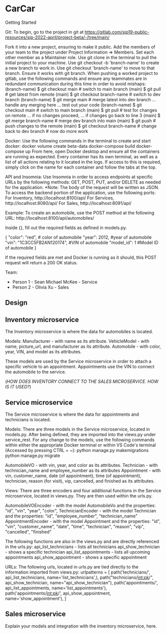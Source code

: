 # CarCar

Getting Started

Git:
To begin, go to the project in git at https://gitlab.com/sjp19-public-resources/sjp-2022-april/project-beta/-/tree/main/

Fork it into a new project, ensuring to make it public.
Add the members of your team to the project under Project Information => Members. Set each other member as a Maintainer role.
Use git clone in the terminal to pull the initial project to your machine.
Use git checkout -b 'branch-name' to create a new branch to work in.
Use git checkout 'branch-name' to move to that branch. Ensure it works with git branch.
When pushing a worked project to gitlab, use the following commands and ensure any teammates are in redundant communication during this time in order to avoid mishaps:
(branch-name) $ git checkout main  # switch to main branch
(main) $ git pull                  # get latest from remote
(main) $ git checkout branch-name  # switch to dev branch
(branch-name) $ git merge main     # merge latest into dev branch
... handle any merging here
... test out your code
(branch-name) $ git checkout main  # switch to main branch
(main) $ git pull                  # test for changes on remote
... if no changes proceed,
... if changes go back to line 3
(main) $ git merge branch-name     # merge dev branch into main
(main) $ git push                  # push changes to the remote
(main) $ git checkout branch-name  # change back to dev branch
                                   # now do more work

Docker:
Use the following commands in the terminal to create and start docker:
        docker volume create beta-data
        docker-compose build
        docker-compose up
From here, open Docker desktop and ensure all the containers are running as expected.
Every container has its own terminal, as well as a list of all actions relating to it located in the logs. If access to this is required, simply click on the name for each container and follow the tabs at the top.

API and Insomnia:
Use Insomnia in order to access endpoints at specific URLs by the following methods:
GET, POST, PUT, and/or DELETE as needed for the application.
*Note: The body of the request will be written as JSON.
To access the backend portion of the application, use the following ports:
        For Inventory, http://localhost:8100/api/
        For Services, http://localhost:8080/api/
        For Sales, http://localhost:8091/api/

Example:
To create an automobile, use the POST method at the following URL:
    http://localhost:8100/api/automobiles/

Inside {}, fill out the required fields as defined in models.py.

{
  "color": "red",               # color of automobile
  "year": 2012,                 #year of automobile
  "vin": "1C3CC5FB2AN120174",   #VIN of automobile
  "model_id": 1                 #Model ID of automobile
}

If the required fields are met and Docker is running as it should, this POST request will return a 200 OK status.





Team:

* Person 1 - Sean Michael McKee - Service
* Person 2 - Olivia Xu - Sales

## Design



## Inventory microservice
The Inventory microservice is where the data for automobiles is located.

Models:
Manufacturer - with name as its attribute.
VehicleModel - with name, picture_url, and manufacturer as its attribute.
Automobile - with color, year, VIN, and model as its attributes.

These models are used by the Service microservice in order to attach a specific vehicle to an appointment. Appointments use the VIN to connect the automobile to the service.

(*HOW DOES INVENTORY CONNECT TO THE SALES MICROSERVICE. HOW IS IT USED?*)



## Service microservice
The Service microservice is where the data for appointments and technicians is located.

Models:
There are three models in the Service microservice, located in models.py. After being defined, they are imported into the views.py under service_rest. For any change to the models, use the following commands within either the appropriate Docker terminal or within VS Code's terminal (Accessed by pressing CTRL + ~):
        python manage.py makemigrations
        python manage.py migrate

AutomobileVO - with vin, year, and color as its attributes.
Technician - with technician_name and employee_number as its attributes
Appointment - with vin, customer_name, date (of appointment), time (of appointment), technician, reason (for visit), vip, cancelled, and finished as its attributes.

Views:
There are three encoders and four additional functions in the Service microservice, located in views.py. They are then used within the urls.py.

AutomobileVOEncoder - with the model AutomobileVo and the properties:
        "id",
        "vin",
        "year",
        "color",
TechnicianEncoder - with the model Technician and the properties:
        "id",
        "employee_number",
        "technician_name"
AppointmentEncoder - with the model Appointment and the properties:
        "id",
        "vin",
        "customer_name",
        "date",
        "time",
        "technician",
        "reason",
        "vip",
        "cancelled",
        "finished"

The following functions are also in the views.py and are directly referenced in the urls.py:
        api_list_technicians - lists all technicians
        api_show_technician - shows a specific technician
        api_list_appointments - lists all upcoming appointments
        api_show_appointment - shows a specific appointment

URLs:
The following urls, located in urls.py are tied directly to the information imported from views.py:
        urlpatterns = [
            path('technicians/', api_list_technicians, name='list_technicians',),
            path("technicians/<int:pk>/", api_show_technician, name="api_show_technician"),
            path('appointments/', api_list_appointments, name='list_appointments'),
            path('appointments/<int:pk>/', api_show_appointment, name='show_appointment'),
        ]




## Sales microservice

Explain your models and integration with the inventory
microservice, here.

